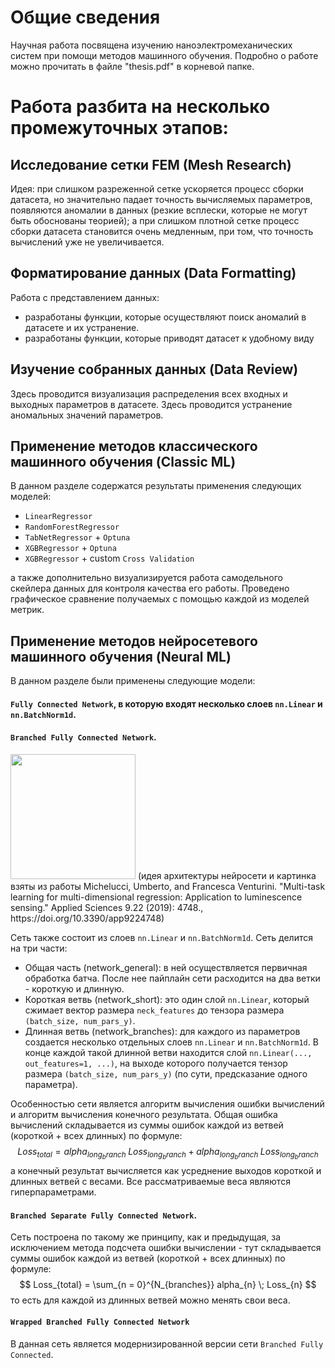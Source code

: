 # Общие сведения
Научная работа посвящена изучению наноэлектромеханических систем при помощи методов машинного обучения. Подробно о работе можно прочитать в файле "thesis.pdf" в корневой папке.

# Работа разбита на несколько промежуточных этапов:
## Исследование сетки FEM (Mesh Research)
Идея: при слишком разреженной сетке ускоряется процесс сборки датасета, но значительно падает точность вычисляемых параметров, появляются аномалии в данных (резкие всплески, которые не могут быть обоснованы теорией); а при слишком плотной сетке процесс сборки датасета становится очень медленным, при том, что точность вычислений уже не увеличивается.

## Форматирование данных (Data Formatting)
Работа с представлением данных:
- разработаны функции, которые осуществляют поиск аномалий в датасете и их устранение.
- разработаны функции, которые приводят датасет к удобному виду

## Изучение собранных данных (Data Review)
Здесь проводится визуализация распределения всех входных и выходных параметров в датасете. Здесь проводится устранение аномальных значений параметров.

## Применение методов классического машинного обучения (Classic ML)
В данном разделе содержатся результаты применения следующих моделей:
- `LinearRegressor`
- `RandomForestRegressor`
- `TabNetRegressor` + `Optuna`
- `XGBRegressor` + `Optuna`
- `XGBRegressor` + custom `Cross Validation`

а также дополнительно визуализируется работа самодельного скейлера данных для контроля качества его работы. Проведено графическое сравнение получаемых с помощью каждой из моделей метрик.

## Применение методов нейросетевого машинного обучения (Neural ML)
В данном разделе были применены следующие модели:
#### `Fully Connected Network`, в которую входят несколько слоев `nn.Linear` и `nn.BatchNorm1d`.

#### `Branched Fully Connected Network`.
<img src="[https://your-image-url.type](https://user-images.githubusercontent.com/112618861/229566010-5db2e9ec-8832-443f-8a31-ee2826920819.png)" width="200" height="200">
(идея архитектуры нейросети и картинка взяты из работы Michelucci, Umberto, and Francesca Venturini. "Multi-task learning for multi-dimensional regression: Application to luminescence sensing." Applied Sciences 9.22 (2019): 4748., https://doi.org/10.3390/app9224748)

Сеть также состоит из слоев `nn.Linear` и `nn.BatchNorm1d`. 
Сеть делится на три части:
- Общая часть (network_general): в ней осуществляется первичная обработка батча. После нее пайплайн сети расходится на два ветки - короткую и длинную.
- Короткая ветвь (network_short): это один слой `nn.Linear`, который сжимает вектор размера `neck_features` до тензора размера `(batch_size, num_pars_y)`.
- Длинная ветвь  (network_branches): для каждого из параметров создается несколько отдельных слоев `nn.Linear` и `nn.BatchNorm1d`. В конце каждой такой длинной ветви находится слой `nn.Linear(..., out_features=1, ...)`, на выходе которого получается тензор размера `(batch_size, num_pars_y)` (по сути, предсказание одного параметра).

Особенностью сети является алгоритм вычисления ошибки вычислений и алгоритм вычисления конечного результата. Общая ошибка вычислений складывается из суммы ошибок каждой из ветвей (короткой + всех длинных) по формуле:
$$ Loss_{total} = alpha_{long_branch} \; Loss_{long_branch} + alpha_{long_branch} \; Loss_{long_branch} $$
а конечный результат вычисляется как усреднение выходов короткой и длинных ветвей с весами. Все рассматриваемые веса являются гиперпараметрами.

#### `Branched Separate Fully Connected Network`. 
Сеть построена по такому же принципу, как и предыдущая, за исключением метода подсчета ошибки вычислении - тут складывается суммы ошибок каждой из ветвей (короткой + всех длинных) по формуле:
$$ Loss_{total} = \sum_{n = 0}^{N_{branches}} alpha_{n} \; Loss_{n} $$
то есть для каждой из длинных ветвей можно менять свои веса.

#### `Wrapped Branched Fully Connected Network`
В данная сеть является модернизированной версии сети `Branched Fully Connected`.
